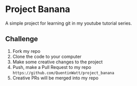 # Project Banana

A simple project for learning git in my youtube tutorial series.

## Challenge
1. Fork my repo
2. Clone the code to your computer
3. Make some creative changes to the project
4. Push, make a Pull Request to my repo `https://github.com/QuentinWatt/project_banana`
5. Creative PRs will be merged into my repo